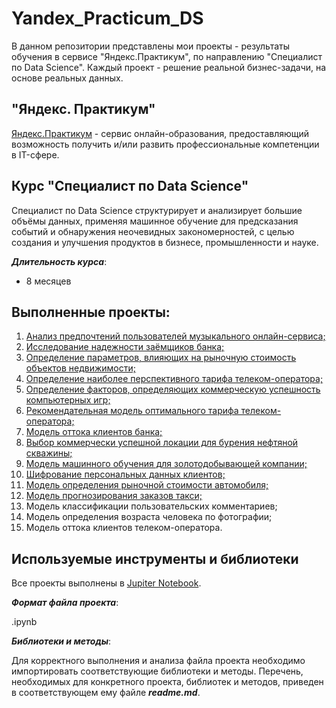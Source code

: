 # Yandex_Practicum_DS

В данном репозитории представлены мои проекты - результаты обучения в сервисе "Яндекс.Практикум", по направлению "Специалист по Data Science". Каждый проект - решение реальной бизнес-задачи, на основе реальных данных.

## "Яндекс. Практикум"

 [Яндекс.Практикум](https://practicum.yandex.ru) - сервис онлайн-образования, предоставляющий возможность получить и/или развить профессиональные компетенции в IT-сфере.

## Курс "Специалист по Data Science"

Специалист по Data Science структурирует и анализирует большие объёмы данных, применяя машинное обучение для предсказания событий и обнаружения неочевидных закономерностей, с целью создания и улучшения продуктов в бизнесе, промышленности и науке.

***Длительность курса***:

* 8 месяцев

## Выполненные проекты:

1. [Анализ предпочтений пользователей музыкального онлайн-сервиса;](https://github.com/DmitrDmitr/Yandex_Practicum_DS/tree/main/1_Music_preferences)
2. [Исследование надежности заёмщиков банка;](https://github.com/DmitrDmitr/Yandex_Practicum_DS/tree/main/2_Borrower's_reliability)
3. [Определение параметров, влияющих на рыночную стоимость объектов недвижимости;](https://github.com/DmitrDmitr/Yandex_Practicum_DS/tree/main/3_Real_estate_price)
4. [Определение наиболее перспективного тарифа телеком-оператора;](https://github.com/DmitrDmitr/Yandex_Practicum_DS/tree/main/4_Telecom_tariff)
5. [Определение факторов, определяющих коммерческую успешность компьютерных игр;](https://github.com/DmitrDmitr/Yandex_Practicum_DS/tree/main/5_Games_commercial_success)
6. [Рекомендательная модель оптимального тарифа телеком-оператора;](https://github.com/DmitrDmitr/Yandex_Practicum_DS/tree/main/6_Optimal_telecom_tariff)
7. [Модель оттока клиентов банка;](https://github.com/DmitrDmitr/Yandex_Practicum_DS/tree/main/7_Bank_churn)
8. [Выбор коммерчески успешной локации для бурения нефтяной скважины;](https://github.com/DmitrDmitr/Yandex_Practicum_DS/tree/main/8_Сost-effective_oil_well)
9. [Модель машинного обучения для золотодобывающей компании;](https://github.com/DmitrDmitr/Yandex_Practicum_DS/tree/main/9_Gold_mining_company)
10. [Шифрование персональных данных клиентов;](https://github.com/DmitrDmitr/Yandex_Practicum_DS/tree/main/10_Data_encryption)
11. [Модель определения рыночной стоимости автомобиля;](https://github.com/DmitrDmitr/Yandex_Practicum_DS/tree/main/11_Auto_price)
12. [Модель прогнозирования заказов такси;](https://github.com/DmitrDmitr/Yandex_Practicum_DS/tree/main/12_Taxi_orders)
13. Модель классификации пользовательских комментариев;
14. Модель определения возраста человека по фотографии;
15. Модель оттока клиентов телеком-оператора.

## Используемые инструменты и библиотеки

Все проекты выполнены в [Jupiter Notebook](https://jupyter.org/install.html).

***Формат файла проекта***:

.ipynb

***Библиотеки и методы***:

Для корректного выполнения и анализа файла проекта необходимо импортировать соответствующие библиотеки и методы.
Перечень, необходимых для конкретного проекта, библиотек и методов, приведен в соответствующем ему файле ***readme.md***.
